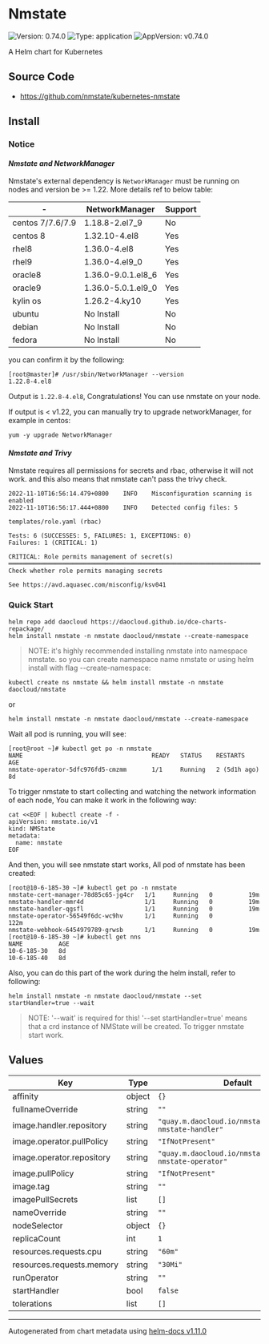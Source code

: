 # Nmstate

![Version: 0.74.0](https://img.shields.io/badge/Version-0.74.0-informational?style=flat-square) ![Type: application](https://img.shields.io/badge/Type-application-informational?style=flat-square) ![AppVersion: v0.74.0](https://img.shields.io/badge/AppVersion-v0.74.0-informational?style=flat-square)

A Helm chart for Kubernetes

## Source Code

* <https://github.com/nmstate/kubernetes-nmstate>

## Install

### Notice

#### *Nmstate and NetworkManager*

Nmstate's external dependency is `NetworkManager` must be running on nodes and  version be >= 1.22. More details ref to below table: 

|-|NetworkManager|Support|
|---|---|---|
| centos 7/7.6/7.9 |1.18.8-2.el7_9|No|
| centos 8 |1.32.10-4.el8|Yes|
| rhel8 | 1.36.0-4.el8 | Yes |
| rhel9 | 1.36.0-4.el9_0 | Yes |
| oracle8 | 1.36.0-9.0.1.el8_6 | Yes |
| oracle9 | 1.36.0-5.0.1.el9_0 | Yes |
| kylin os | 1.26.2-4.ky10 | Yes |
| ubuntu | No Install | No |
| debian | No Install | No |
| fedora | No Install | No |

you can confirm it by the following:

```shell
[root@master]# /usr/sbin/NetworkManager --version
1.22.8-4.el8
```

Output is `1.22.8-4.el8`, Congratulations! You can use nmstate on your node.

If output is < v1.22, you can manually try to upgrade networkManager, for example in centos:

```shell
yum -y upgrade NetworkManager
```

#### *Nmstate and Trivy*

Nmstate requires all permissions for secrets and rbac, otherwise it will not work. and this also means that nmstate can't pass the trivy check.

```shell
2022-11-10T16:56:14.479+0800    INFO    Misconfiguration scanning is enabled
2022-11-10T16:56:17.444+0800    INFO    Detected config files: 5

templates/role.yaml (rbac)

Tests: 6 (SUCCESSES: 5, FAILURES: 1, EXCEPTIONS: 0)
Failures: 1 (CRITICAL: 1)

CRITICAL: Role permits management of secret(s)
═════════════════════════════════════════════════════════════════════════════════════════════════════════════════════════════════════════════════════════════════════════════════════════════════════
Check whether role permits managing secrets

See https://avd.aquasec.com/misconfig/ksv041
```

### Quick Start

```shell
helm repo add daocloud https://daocloud.github.io/dce-charts-repackage/ 
helm install nmstate -n nmstate daocloud/nmstate --create-namespace
```

> NOTE: it's highly recommended installing nmstate into namespace nmstate. so you can create namespace name nmstate or using helm install with flag --create-namespace:

```shell
kubectl create ns nmstate && helm install nmstate -n nmstate daocloud/nmstate
```

or

```shell
helm install nmstate -n nmstate daocloud/nmstate --create-namespace
```

Wait all pod is running, you will see:

```shell
[root@root ~]# kubectl get po -n nmstate
NAME                                    READY   STATUS    RESTARTS       AGE
nmstate-operator-5dfc976fd5-cmzmm       1/1     Running   2 (5d1h ago)   8d
```

To trigger nmstate to start collecting and watching the network information of each node, You can make it work in the following way:

```shell
cat <<EOF | kubectl create -f -
apiVersion: nmstate.io/v1
kind: NMState
metadata:
  name: nmstate
EOF
```

And then, you will see nmstate start works, All pod of nmstate has been created:

```shell
[root@10-6-185-30 ~]# kubectl get po -n nmstate  
nmstate-cert-manager-78d85c65-jg4cr   1/1     Running   0          19m
nmstate-handler-mmr4d                 1/1     Running   0          19m
nmstate-handler-qgsfl                 1/1     Running   0          19m
nmstate-operator-56549f6dc-wc9hv      1/1     Running   0          122m
nmstate-webhook-6454979789-grwsb      1/1     Running   0          19m
[root@10-6-185-30 ~]# kubectl get nns
NAME          AGE
10-6-185-30   8d
10-6-185-40   8d
```

Also, you can do this part of the work during the helm install, refer to following:

```shell
helm install nmstate -n nmstate daocloud/nmstate --set startHandler=true --wait
```

> NOTE: '--wait' is required for this!
> '--set startHandler=true' means that a crd instance of NMState will be created. To trigger nmstate start work.

## Values

| Key | Type | Default | Description |
|-----|------|---------|-------------|
| affinity | object | `{}` |  |
| fullnameOverride | string | `""` |  |
| image.handler.repository | string | `"quay.m.daocloud.io/nmstate/kubernetes-nmstate-handler"` |  |
| image.operator.pullPolicy | string | `"IfNotPresent"` |  |
| image.operator.repository | string | `"quay.m.daocloud.io/nmstate/kubernetes-nmstate-operator"` |  |
| image.pullPolicy | string | `"IfNotPresent"` |  |
| image.tag | string | `""` |  |
| imagePullSecrets | list | `[]` |  |
| nameOverride | string | `""` |  |
| nodeSelector | object | `{}` |  |
| replicaCount | int | `1` |  |
| resources.requests.cpu | string | `"60m"` |  |
| resources.requests.memory | string | `"30Mi"` |  |
| runOperator | string | `""` |  |
| startHandler | bool | `false` |  |
| tolerations | list | `[]` |  |

----------------------------------------------
Autogenerated from chart metadata using [helm-docs v1.11.0](https://github.com/norwoodj/helm-docs/releases/v1.11.0)
